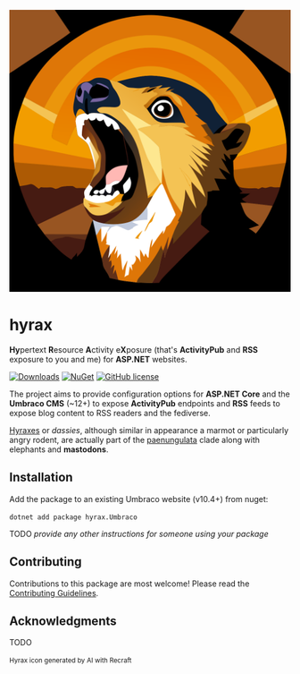 

![A vector image of a screaming hyrax.](./screaming-hyrax.svg)

# hyrax

**Hy**pertext **R**esource **A**ctivity e**X**posure (that's **ActivityPub** and **RSS** exposure to you and me) for **ASP.NET** websites.

[![Downloads](https://img.shields.io/nuget/dt/hyrax.Umbraco?color=cc9900)](https://www.nuget.org/packages/hyrax.Umbraco/)
[![NuGet](https://img.shields.io/nuget/vpre/hyrax.Umbraco?color=0273B3)](https://www.nuget.org/packages/hyrax.Umbraco)
[![GitHub license](https://img.shields.io/github/license/glombek/hyrax?color=8AB803)](../LICENSE)

The project aims to provide configuration options for **ASP.NET Core** and the **Umbraco CMS** (~12+) to expose **ActivityPub** endpoints and **RSS** feeds to expose blog content to RSS readers and the fediverse.

[Hyraxes](https://en.wikipedia.org/wiki/Hyrax) or *dassies*, although similar in appearance a marmot or particularly angry rodent, are actually part of the [paenungulata](https://en.wikipedia.org/wiki/Paenungulata) clade along with elephants and **mastodons**.

## Installation

Add the package to an existing Umbraco website (v10.4+) from nuget:

`dotnet add package hyrax.Umbraco`

TODO *provide any other instructions for someone using your package*

## Contributing

Contributions to this package are most welcome! Please read the [Contributing Guidelines](.github/CONTRIBUTING.md).

## Acknowledgments

TODO

<small>Hyrax icon generated by AI with Recraft</small>
